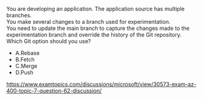 You are developing an application. The application source has multiple branches.<br/>You make several changes to a branch used for experimentation.<br/>You need to update the main branch to capture the changes made to the experimentation branch and override the history of the Git repository.<br/>Which Git option should you use?<br/><ul><li class="multi-choice-item"><span class="multi-choice-letter" data-choice-letter="A">A.</span>Rebase</li><li class="multi-choice-item"><span class="multi-choice-letter" data-choice-letter="B">B.</span>Fetch</li><li class="multi-choice-item correct-hidden"><span class="multi-choice-letter" data-choice-letter="C">C.</span>Merge</li><li class="multi-choice-item"><span class="multi-choice-letter" data-choice-letter="D">D.</span>Push</li></ul><p><a href="https://www.examtopics.com/discussions/microsoft/view/30573-exam-az-400-topic-7-question-62-discussion/">https://www.examtopics.com/discussions/microsoft/view/30573-exam-az-400-topic-7-question-62-discussion/</a></p><script src="https://giscus.app/client.js"                    data-repo="azsamples/az204"                    data-repo-id="R_kgDOMRXzDQ"                    data-category="General"                    data-category-id="DIC_kwDOMRXzDc4Cgi27"                    data-mapping="pathname"                    data-strict="0"                    data-reactions-enabled="0"                    data-emit-metadata="0"                    data-input-position="bottom"                    data-theme="preferred_color_scheme"                    data-lang="en"                    crossorigin="anonymous"                    async>                    </script>